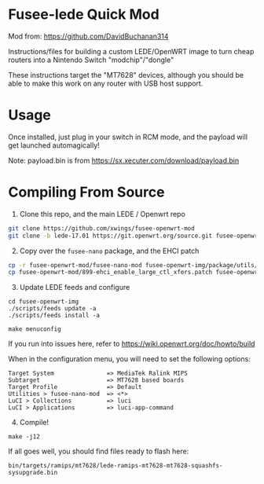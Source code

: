 # Fusee-lede Quick Mod

Mod from: https://github.com/DavidBuchanan314

Instructions/files for building a custom LEDE/OpenWRT image to turn cheap routers into a Nintendo Switch "modchip"/"dongle"

These instructions target the "MT7628" devices, although you should be able to make this work on any router with USB host support.


# Usage

Once installed, just plug in your switch in RCM mode, and the payload will get launched automagically!

Note: payload.bin is from https://sx.xecuter.com/download/payload.bin

# Compiling From Source

1. Clone this repo, and the main LEDE / Openwrt repo

```sh
git clone https://github.com/xwings/fusee-openwrt-mod
git clone -b lede-17.01 https://git.openwrt.org/source.git fusee-openwrt-img
```

2. Copy over the `fusee-nano` package, and the EHCI patch

```sh
cp -r fusee-openwrt-mod/fusee-nano-mod fusee-openwrt-img/package/utils/
cp fusee-openwrt-mod/899-ehci_enable_large_ctl_xfers.patch fusee-openwrt-img/target/linux/generic/patches-4.4/
```

3. Update LEDE feeds and configure

```
cd fusee-openwrt-img
./scripts/feeds update -a
./scripts/feeds install -a

make menuconfig
```

If you run into issues here, refer to https://wiki.openwrt.org/doc/howto/build

When in the configuration menu, you will need to set the following options:

```
Target System               => MediaTek Ralink MIPS
Subtarget                   => MT7628 based boards
Target Profile              => Default
Utilities > fusee-nano-mod  => <*>
LuCI > Collections          => luci
LuCI > Applications         => luci-app-command

```

4. Compile!

```
make -j12
```
If all goes well, you should find files ready to flash here:

```
bin/targets/ramips/mt7628/lede-ramips-mt7628-mt7628-squashfs-sysupgrade.bin
```
